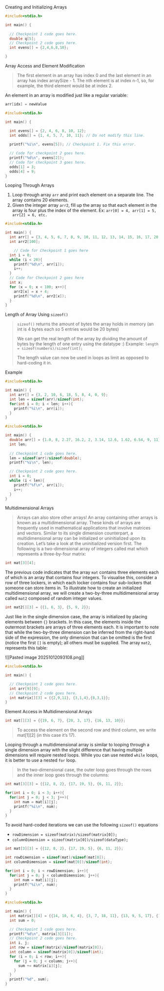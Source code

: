 
Creating and Initializing Arrays
```c
#include<stdio.h>

int main() {
  
  // Checkpoint 1 code goes here.
  double q[5];
  // Checkpoint 2 code goes here.
  int evens[] = {2,4,6,8,10};

}
```


Array Access and Element Modification

> The first element in an array has index 0 and the last element in an array has index arraySize - 1. The nth element is at index n-1, so, for example, the third element would be at index 2.

An element in an array is modified just like a regular variable:
```c
arr[idx] = newValue
```

```c
#include<stdio.h>

int main() {

  int evens[] = {2, 4, 6, 8, 10, 12};
  int odds[] = {1, 4, 5, 7, 10, 11}; // Do not modify this line.
  
  printf("%i\n", evens[5]); // Checkpoint 1. Fix this error.

  // Code for checkpoint 2 goes here.
  printf("%d\n", evens[2]);
  // Code for checkpoint 3 goes here.
  odds[1] = 3;
  odds[4] = 9;
}
```


Looping Through Arrays

1. Loop through array `arr` and print each element on a separate line. The array contains 20 elements.
2. Given the integer array `arr2`, fill up the array so that each element in the array is four plus the index of the element. Ex: `arr[0] = 4, arr[1] = 5, arr[2] = 6, etc.`

```c
#include<stdio.h>

int main() {
  int arr[] = {3, 4, 5, 6, 7, 8, 9, 10, 11, 12, 13, 14, 15, 16, 17, 20, 22, 26, 28, 29};
  int arr2[100];

    // Code for Checkpoint 1 goes here
  int i = 0;
  while (i < 20){
    printf("%d\n", arr[i]);
    i++;
  }
  // Code for Checkpoint 2 goes here
  int x;
  for (x = 0; x < 100; x++){
    arr2[x] = x + 4;
    printf("%d\n", arr2[x]);
  }
}
```


Length of Array Using `sizeof()`

> `sizeof()` returns the amount of bytes the array holds in memory (an int is 4 bytes each so 5 entries would be 20 bytes)
> 
> We can get the real length of the array by dividing the amount of bytes by the length of one entry using the datatype :) Example: `length = sizeof(numbers)/sizeof(int);`
> 
> The length value can now be used in loops as limit as opposed to hard-coding it in.

Example
```c
#include<stdio.h>

int main() {
  int arr[] = {3, 2, 10, 6, 18, 5, 8, 4, 0, 9}; 
  int len = sizeof(arr)/sizeof(int);
  for(int i = 0; i < len; i++){
    printf("%i\n", arr[i]);
  }
}
```

```c
#include<stdio.h>

int main() {
  double arr[] = {1.0, 8, 2.27, 16.2, 2, 3.14, 12.6, 1.62, 6.54, 9, 11};
  int len;
  
  // Checkpoint 1 code goes here.
  len = sizeof(arr)/sizeof(double);
  printf("%i\n", len);

  // Checkpoint 2 code goes here.
  int i = 0;
  while (i < len){
    printf("%f\n", arr[i]);
    i++;
  }
}
```


Multidimensional Arrays

> Arrays can also store other arrays! An array containing other arrays is known as a multidimensional array. These kinds of arrays are frequently used in mathematical applications that involve matrices and vectors. Similar to its single dimension counterpart, a multidimensional array can be initialized or uninitialized upon its creation. Let’s take a look at the uninitialized version first. The following is a two-dimensional array of integers called mat which represents a three-by-four matrix:

```c
int mat[3][4];
```

The previous code indicates that the array `mat` contains three elements each of which is an array that contains four integers. To visualise this, consider a row of three lockers, in which each locker contains four sub-lockers that someone can store items in. To illustrate how to create an initialized multidimensional array, we will create a two-by-three multidimensional array called `mat2` composed of random integer values.

```c
int mat2[][3] = {{1, 6, 3}, {5, 9, 2}};
```

Just like in the single dimension case, the array is initialized by placing elements between `{}` brackets. In this case, the elements inside the outermost brackets are arrays of three elements each. It is important to note that while the two-by-three dimension can be inferred from the right-hand side of the expression, the only dimension that can be omitted is the first (notice the first `[]` is empty); all others must be supplied. The array `mat2`, represents this table:

![[Pasted image 20251012093108.png]]

```c
#include<stdio.h>

int main() {

  // Checkpoint 1 code goes here.
  int arr[9][9];
  // Checkpoint 2 code goes here.  
  int matrix[][3] = {{2,9,11}, {3,1,4},{8,3,1}};
}
```


Element Access in Multidimensional Arrays

```c
int mat[][3] = {{19, 6, 7}, {20, 3, 17}, {16, 13, 10}};
```

> To access the element on the second row and third column, we write mat[1][2] (in this case it’s 17).


Looping through a multidimensional array is similar to looping through a single dimension array with the slight difference that having multiple dimensions will require nested loops. While you can use nested `while` loops, it is better to use a nested `for` loop. 

> In the two-dimensional case, the outer loop goes through the rows and the inner loop goes through the columns:

```c
int mat[3][3] = {{12, 8, 2}, {17, 19, 5}, {6, 11, 2}};

for(int i = 0; i < 3; i++){
  for(int j = 0; j < 3; j++){
    int num = mat[i][j];
    printf("%i\n", num);
  }
}
```

To avoid hard-coded iterations we can use the following `sizeof()` equations

- `rowDimension = sizeof(matrix)/sizeof(matrix[0]);`
- `columnDimension = sizeof(matrix[0])/sizeof(dataType);`

```c
int mat[3][3] = {{12, 8, 2}, {17, 19, 5}, {6, 11, 2}};

int rowDimension = sizeof(mat)/sizeof(mat[0]);
int columnDimension = sizeof(mat[0])/sizeof(int);

for(int i = 0; i < rowDimension; i++){
  for(int j = 0; j < columnDimension; j++){
    int num = mat[i][j];
    printf("%i\n", num);
  }
}
```

```c
#include<stdio.h>

int main() {
  int matrix[][4] = {{14, 10, 6, 4}, {3, 7, 18, 11}, {13, 9, 5, 17}, {19, 12, 2, 1}}; 
  int sum = 0;

  // Checkpoint 1 code goes here.
  printf("%d\n", matrix[3][1]);
  // Checkpoint 2 code goes here.
  int i, j;
  int row = sizeof(matrix)/sizeof(matrix[0]);
  int column = sizeof(matrix[0])/sizeof(int);
  for (i = 0; i < row; i++){
    for (j = 0; j < column; j++){
      sum += matrix[i][j];
    }
  }
  printf("%d", sum);
}
```